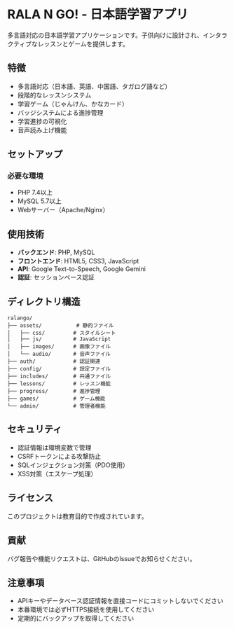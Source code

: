 # RALA N GO! - 日本語学習アプリ

多言語対応の日本語学習アプリケーションです。子供向けに設計され、インタラクティブなレッスンとゲームを提供します。

## 特徴

-  多言語対応（日本語、英語、中国語、タガログ語など）
-  段階的なレッスンシステム
-  学習ゲーム（じゃんけん、かなカード）
-  バッジシステムによる進捗管理
-  学習進捗の可視化
-  音声読み上げ機能

## セットアップ

### 必要な環境

- PHP 7.4以上
- MySQL 5.7以上
- Webサーバー（Apache/Nginx）


## 使用技術

- **バックエンド**: PHP, MySQL
- **フロントエンド**: HTML5, CSS3, JavaScript
- **API**: Google Text-to-Speech, Google Gemini
- **認証**: セッションベース認証

## ディレクトリ構造

```
ralango/
├── assets/           # 静的ファイル
│   ├── css/         # スタイルシート
│   ├── js/          # JavaScript
│   ├── images/      # 画像ファイル
│   └── audio/       # 音声ファイル
├── auth/            # 認証関連
├── config/          # 設定ファイル
├── includes/        # 共通ファイル
├── lessons/         # レッスン機能
├── progress/        # 進捗管理
├── games/           # ゲーム機能
└── admin/           # 管理者機能
```

## セキュリティ

- 認証情報は環境変数で管理
- CSRFトークンによる攻撃防止
- SQLインジェクション対策（PDO使用）
- XSS対策（エスケープ処理）

## ライセンス

このプロジェクトは教育目的で作成されています。

## 貢献

バグ報告や機能リクエストは、GitHubのIssueでお知らせください。

## 注意事項

- APIキーやデータベース認証情報を直接コードにコミットしないでください
- 本番環境では必ずHTTPS接続を使用してください
- 定期的にバックアップを取得してください